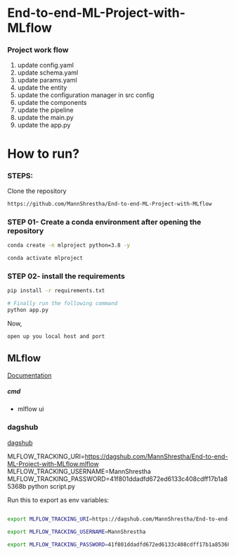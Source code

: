 # End-to-end-ML-Project-with-MLflow


### Project work flow

1. update config.yaml
2. update schema.yaml
3. update params.yaml
4. update the entity
5. update the configuration manager in src config
6. update the components
7. update the pipeline
8. update the main.py
9. update the app.py


# How to run?
### STEPS:

Clone the repository

```bash
https://github.com/MannShrestha/End-to-end-ML-Project-with-MLflow
```
### STEP 01- Create a conda environment after opening the repository

```bash
conda create -n mlproject python=3.8 -y
```

```bash
conda activate mlproject
```


### STEP 02- install the requirements
```bash
pip install -r requirements.txt
```


```bash
# Finally run the following command
python app.py
```

Now,
```bash
open up you local host and port
```



## MLflow

[Documentation](https://mlflow.org/docs/latest/getting-started/index.html)


##### cmd
- mlflow ui

### dagshub
[dagshub](https://dagshub.com/)

MLFLOW_TRACKING_URI=https://dagshub.com/MannShrestha/End-to-end-ML-Project-with-MLflow.mlflow
MLFLOW_TRACKING_USERNAME=MannShrestha
MLFLOW_TRACKING_PASSWORD=41f801ddadfd672ed6133c408cdff17b1a85368b
python script.py

Run this to export as env variables:

```bash

export MLFLOW_TRACKING_URI=https://dagshub.com/MannShrestha/End-to-end-ML-Project-with-MLflow.mlflow

export MLFLOW_TRACKING_USERNAME=MannShrestha 

export MLFLOW_TRACKING_PASSWORD=41f801ddadfd672ed6133c408cdff17b1a85368b

```


